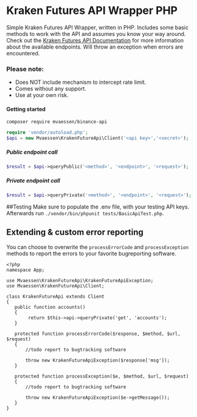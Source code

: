 # Kraken Futures API Wrapper PHP
Simple Kraken Futures API Wrapper, written in PHP. Includes some basic methods to work with the API and assumes you know your way around. Check out the [Kraken Futures API Documentation](https://support.kraken.com/hc/en-us/categories/360001806372-Futures-API) for more information about the available endpoints. Will throw an exception when errors are encountered.

### Please note:
- Does NOT include mechanism to intercept rate limit.
- Comes without any support.
- Use at your own risk.

#### Getting started
`composer require mvaessen/binance-api`
```php
require 'vendor/autoload.php';
$api = new Mvaessen\KrakenFutureApi\Client('<api key>','<secret>');
```


##### Public endpoint call
```php
$result = $api->queryPublic('<method>', '<endpoint>', '<request>');
```

##### Private endpoint call
```php
$result = $api->queryPrivate('<method>', '<endpoint>', '<request>');
```

##Testing
Make sure to populate the .env file, with your testing API keys. Afterwards run `./vendor/bin/phpunit tests/BasicApiTest.php`.

## Extending & custom error reporting
You can choose to overwrite the `processErrorCode` and `processException` methods to report the errors to your favorite bugreporting software.

```
<?php
namespace App;

use Mvaessen\KrakenFutureApi\KrakenFutureApiException;
use Mvaessen\KrakenFutureApi\Client;

class KrakenFutureApi extends Client
{
   public function accounts()
   {
        return $this->api->queryPrivate('get', 'accounts');
   }

   protected function processErrorCode($response, $method, $url, $request)
   {
       //todo report to bugtracking software

       throw new KrakenFutureApiException($response['msg']);
   }
   
   protected function processException($e, $method, $url, $request)
   {
       //todo report to bugtracking software

       throw new KrakenFutureApiException($e->getMessage());
   }
}
```